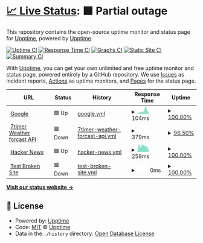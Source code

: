 # [📈 Live Status](https://upptime.github.io/upptime): <!--live status--> **🟧 Partial outage**

This repository contains the open-source uptime monitor and status page for [Upptime](https://upptime.js.org), powered by [Upptime](https://github.com/upptime/upptime).

[![Uptime CI](https://github.com/upptime/upptime/workflows/Uptime%20CI/badge.svg)](https://github.com/upptime/upptime/actions?query=workflow%3A%22Uptime+CI%22)
[![Response Time CI](https://github.com/upptime/upptime/workflows/Response%20Time%20CI/badge.svg)](https://github.com/upptime/upptime/actions?query=workflow%3A%22Response+Time+CI%22)
[![Graphs CI](https://github.com/upptime/upptime/workflows/Graphs%20CI/badge.svg)](https://github.com/upptime/upptime/actions?query=workflow%3A%22Graphs+CI%22)
[![Static Site CI](https://github.com/upptime/upptime/workflows/Static%20Site%20CI/badge.svg)](https://github.com/upptime/upptime/actions?query=workflow%3A%22Static+Site+CI%22)
[![Summary CI](https://github.com/upptime/upptime/workflows/Summary%20CI/badge.svg)](https://github.com/upptime/upptime/actions?query=workflow%3A%22Summary+CI%22)

With [Upptime](https://upptime.js.org), you can get your own unlimited and free uptime monitor and status page, powered entirely by a GitHub repository. We use [Issues](https://github.com/upptime/upptime/issues) as incident reports, [Actions](https://github.com/upptime/upptime/actions) as uptime monitors, and [Pages](https://upptime.github.io/upptime) for the status page.

<!--start: status pages-->
<!-- This summary is generated by Upptime (https://github.com/upptime/upptime) -->
<!-- Do not edit this manually, your changes will be overwritten -->
<!-- prettier-ignore -->
| URL | Status | History | Response Time | Uptime |
| --- | ------ | ------- | ------------- | ------ |
| <img alt="" src="https://favicons.githubusercontent.com/www.google.com" height="13"> [Google](https://www.google.com) | 🟩 Up | [google.yml](https://github.com/n0mzee/upptime-monitor/commits/HEAD/history/google.yml) | <details><summary><img alt="Response time graph" src="./graphs/google/response-time-week.png" height="20"> 104ms</summary><br><a href="https://upptime.github.io/upptime/history/google"><img alt="Response time 131" src="https://img.shields.io/endpoint?url=https%3A%2F%2Fraw.githubusercontent.com%2Fn0mzee%2Fupptime-monitor%2FHEAD%2Fapi%2Fgoogle%2Fresponse-time.json"></a><br><a href="https://upptime.github.io/upptime/history/google"><img alt="24-hour response time 56" src="https://img.shields.io/endpoint?url=https%3A%2F%2Fraw.githubusercontent.com%2Fn0mzee%2Fupptime-monitor%2FHEAD%2Fapi%2Fgoogle%2Fresponse-time-day.json"></a><br><a href="https://upptime.github.io/upptime/history/google"><img alt="7-day response time 104" src="https://img.shields.io/endpoint?url=https%3A%2F%2Fraw.githubusercontent.com%2Fn0mzee%2Fupptime-monitor%2FHEAD%2Fapi%2Fgoogle%2Fresponse-time-week.json"></a><br><a href="https://upptime.github.io/upptime/history/google"><img alt="30-day response time 131" src="https://img.shields.io/endpoint?url=https%3A%2F%2Fraw.githubusercontent.com%2Fn0mzee%2Fupptime-monitor%2FHEAD%2Fapi%2Fgoogle%2Fresponse-time-month.json"></a><br><a href="https://upptime.github.io/upptime/history/google"><img alt="1-year response time 131" src="https://img.shields.io/endpoint?url=https%3A%2F%2Fraw.githubusercontent.com%2Fn0mzee%2Fupptime-monitor%2FHEAD%2Fapi%2Fgoogle%2Fresponse-time-year.json"></a></details> | <details><summary><a href="https://upptime.github.io/upptime/history/google">100.00%</a></summary><a href="https://upptime.github.io/upptime/history/google"><img alt="All-time uptime 100.00%" src="https://img.shields.io/endpoint?url=https%3A%2F%2Fraw.githubusercontent.com%2Fn0mzee%2Fupptime-monitor%2FHEAD%2Fapi%2Fgoogle%2Fuptime.json"></a><br><a href="https://upptime.github.io/upptime/history/google"><img alt="24-hour uptime 100.00%" src="https://img.shields.io/endpoint?url=https%3A%2F%2Fraw.githubusercontent.com%2Fn0mzee%2Fupptime-monitor%2FHEAD%2Fapi%2Fgoogle%2Fuptime-day.json"></a><br><a href="https://upptime.github.io/upptime/history/google"><img alt="7-day uptime 100.00%" src="https://img.shields.io/endpoint?url=https%3A%2F%2Fraw.githubusercontent.com%2Fn0mzee%2Fupptime-monitor%2FHEAD%2Fapi%2Fgoogle%2Fuptime-week.json"></a><br><a href="https://upptime.github.io/upptime/history/google"><img alt="30-day uptime 100.00%" src="https://img.shields.io/endpoint?url=https%3A%2F%2Fraw.githubusercontent.com%2Fn0mzee%2Fupptime-monitor%2FHEAD%2Fapi%2Fgoogle%2Fuptime-month.json"></a><br><a href="https://upptime.github.io/upptime/history/google"><img alt="1-year uptime 100.00%" src="https://img.shields.io/endpoint?url=https%3A%2F%2Fraw.githubusercontent.com%2Fn0mzee%2Fupptime-monitor%2FHEAD%2Fapi%2Fgoogle%2Fuptime-year.json"></a></details>
| <img alt="" src="https://favicons.githubusercontent.com/www.7timer.info" height="13"> [7timer Weather forcast API](http://www.7timer.info/bin/api.pl?lon=113.17&lat=23.09&product=astro&output=json) | 🟥 Down | [7timer-weather-forcast-api.yml](https://github.com/n0mzee/upptime-monitor/commits/HEAD/history/7timer-weather-forcast-api.yml) | <details><summary><img alt="Response time graph" src="./graphs/7timer-weather-forcast-api/response-time-week.png" height="20"> 379ms</summary><br><a href="https://upptime.github.io/upptime/history/7timer-weather-forcast-api"><img alt="Response time 343" src="https://img.shields.io/endpoint?url=https%3A%2F%2Fraw.githubusercontent.com%2Fn0mzee%2Fupptime-monitor%2FHEAD%2Fapi%2F7timer-weather-forcast-api%2Fresponse-time.json"></a><br><a href="https://upptime.github.io/upptime/history/7timer-weather-forcast-api"><img alt="24-hour response time 332" src="https://img.shields.io/endpoint?url=https%3A%2F%2Fraw.githubusercontent.com%2Fn0mzee%2Fupptime-monitor%2FHEAD%2Fapi%2F7timer-weather-forcast-api%2Fresponse-time-day.json"></a><br><a href="https://upptime.github.io/upptime/history/7timer-weather-forcast-api"><img alt="7-day response time 379" src="https://img.shields.io/endpoint?url=https%3A%2F%2Fraw.githubusercontent.com%2Fn0mzee%2Fupptime-monitor%2FHEAD%2Fapi%2F7timer-weather-forcast-api%2Fresponse-time-week.json"></a><br><a href="https://upptime.github.io/upptime/history/7timer-weather-forcast-api"><img alt="30-day response time 343" src="https://img.shields.io/endpoint?url=https%3A%2F%2Fraw.githubusercontent.com%2Fn0mzee%2Fupptime-monitor%2FHEAD%2Fapi%2F7timer-weather-forcast-api%2Fresponse-time-month.json"></a><br><a href="https://upptime.github.io/upptime/history/7timer-weather-forcast-api"><img alt="1-year response time 343" src="https://img.shields.io/endpoint?url=https%3A%2F%2Fraw.githubusercontent.com%2Fn0mzee%2Fupptime-monitor%2FHEAD%2Fapi%2F7timer-weather-forcast-api%2Fresponse-time-year.json"></a></details> | <details><summary><a href="https://upptime.github.io/upptime/history/7timer-weather-forcast-api">96.50%</a></summary><a href="https://upptime.github.io/upptime/history/7timer-weather-forcast-api"><img alt="All-time uptime 96.41%" src="https://img.shields.io/endpoint?url=https%3A%2F%2Fraw.githubusercontent.com%2Fn0mzee%2Fupptime-monitor%2FHEAD%2Fapi%2F7timer-weather-forcast-api%2Fuptime.json"></a><br><a href="https://upptime.github.io/upptime/history/7timer-weather-forcast-api"><img alt="24-hour uptime 98.81%" src="https://img.shields.io/endpoint?url=https%3A%2F%2Fraw.githubusercontent.com%2Fn0mzee%2Fupptime-monitor%2FHEAD%2Fapi%2F7timer-weather-forcast-api%2Fuptime-day.json"></a><br><a href="https://upptime.github.io/upptime/history/7timer-weather-forcast-api"><img alt="7-day uptime 96.50%" src="https://img.shields.io/endpoint?url=https%3A%2F%2Fraw.githubusercontent.com%2Fn0mzee%2Fupptime-monitor%2FHEAD%2Fapi%2F7timer-weather-forcast-api%2Fuptime-week.json"></a><br><a href="https://upptime.github.io/upptime/history/7timer-weather-forcast-api"><img alt="30-day uptime 96.41%" src="https://img.shields.io/endpoint?url=https%3A%2F%2Fraw.githubusercontent.com%2Fn0mzee%2Fupptime-monitor%2FHEAD%2Fapi%2F7timer-weather-forcast-api%2Fuptime-month.json"></a><br><a href="https://upptime.github.io/upptime/history/7timer-weather-forcast-api"><img alt="1-year uptime 96.41%" src="https://img.shields.io/endpoint?url=https%3A%2F%2Fraw.githubusercontent.com%2Fn0mzee%2Fupptime-monitor%2FHEAD%2Fapi%2F7timer-weather-forcast-api%2Fuptime-year.json"></a></details>
| <img alt="" src="https://favicons.githubusercontent.com/news.ycombinator.com" height="13"> [Hacker News](https://news.ycombinator.com) | 🟩 Up | [hacker-news.yml](https://github.com/n0mzee/upptime-monitor/commits/HEAD/history/hacker-news.yml) | <details><summary><img alt="Response time graph" src="./graphs/hacker-news/response-time-week.png" height="20"> 259ms</summary><br><a href="https://upptime.github.io/upptime/history/hacker-news"><img alt="Response time 287" src="https://img.shields.io/endpoint?url=https%3A%2F%2Fraw.githubusercontent.com%2Fn0mzee%2Fupptime-monitor%2FHEAD%2Fapi%2Fhacker-news%2Fresponse-time.json"></a><br><a href="https://upptime.github.io/upptime/history/hacker-news"><img alt="24-hour response time 408" src="https://img.shields.io/endpoint?url=https%3A%2F%2Fraw.githubusercontent.com%2Fn0mzee%2Fupptime-monitor%2FHEAD%2Fapi%2Fhacker-news%2Fresponse-time-day.json"></a><br><a href="https://upptime.github.io/upptime/history/hacker-news"><img alt="7-day response time 259" src="https://img.shields.io/endpoint?url=https%3A%2F%2Fraw.githubusercontent.com%2Fn0mzee%2Fupptime-monitor%2FHEAD%2Fapi%2Fhacker-news%2Fresponse-time-week.json"></a><br><a href="https://upptime.github.io/upptime/history/hacker-news"><img alt="30-day response time 287" src="https://img.shields.io/endpoint?url=https%3A%2F%2Fraw.githubusercontent.com%2Fn0mzee%2Fupptime-monitor%2FHEAD%2Fapi%2Fhacker-news%2Fresponse-time-month.json"></a><br><a href="https://upptime.github.io/upptime/history/hacker-news"><img alt="1-year response time 287" src="https://img.shields.io/endpoint?url=https%3A%2F%2Fraw.githubusercontent.com%2Fn0mzee%2Fupptime-monitor%2FHEAD%2Fapi%2Fhacker-news%2Fresponse-time-year.json"></a></details> | <details><summary><a href="https://upptime.github.io/upptime/history/hacker-news">100.00%</a></summary><a href="https://upptime.github.io/upptime/history/hacker-news"><img alt="All-time uptime 100.00%" src="https://img.shields.io/endpoint?url=https%3A%2F%2Fraw.githubusercontent.com%2Fn0mzee%2Fupptime-monitor%2FHEAD%2Fapi%2Fhacker-news%2Fuptime.json"></a><br><a href="https://upptime.github.io/upptime/history/hacker-news"><img alt="24-hour uptime 100.00%" src="https://img.shields.io/endpoint?url=https%3A%2F%2Fraw.githubusercontent.com%2Fn0mzee%2Fupptime-monitor%2FHEAD%2Fapi%2Fhacker-news%2Fuptime-day.json"></a><br><a href="https://upptime.github.io/upptime/history/hacker-news"><img alt="7-day uptime 100.00%" src="https://img.shields.io/endpoint?url=https%3A%2F%2Fraw.githubusercontent.com%2Fn0mzee%2Fupptime-monitor%2FHEAD%2Fapi%2Fhacker-news%2Fuptime-week.json"></a><br><a href="https://upptime.github.io/upptime/history/hacker-news"><img alt="30-day uptime 100.00%" src="https://img.shields.io/endpoint?url=https%3A%2F%2Fraw.githubusercontent.com%2Fn0mzee%2Fupptime-monitor%2FHEAD%2Fapi%2Fhacker-news%2Fuptime-month.json"></a><br><a href="https://upptime.github.io/upptime/history/hacker-news"><img alt="1-year uptime 100.00%" src="https://img.shields.io/endpoint?url=https%3A%2F%2Fraw.githubusercontent.com%2Fn0mzee%2Fupptime-monitor%2FHEAD%2Fapi%2Fhacker-news%2Fuptime-year.json"></a></details>
| <img alt="" src="https://favicons.githubusercontent.com/thissitedoesnotexist.koj.co" height="13"> [Test Broken Site](https://thissitedoesnotexist.koj.co) | 🟥 Down | [test-broken-site.yml](https://github.com/n0mzee/upptime-monitor/commits/HEAD/history/test-broken-site.yml) | <details><summary><img alt="Response time graph" src="./graphs/test-broken-site/response-time-week.png" height="20"> 0ms</summary><br><a href="https://upptime.github.io/upptime/history/test-broken-site"><img alt="Response time 0" src="https://img.shields.io/endpoint?url=https%3A%2F%2Fraw.githubusercontent.com%2Fn0mzee%2Fupptime-monitor%2FHEAD%2Fapi%2Ftest-broken-site%2Fresponse-time.json"></a><br><a href="https://upptime.github.io/upptime/history/test-broken-site"><img alt="24-hour response time 0" src="https://img.shields.io/endpoint?url=https%3A%2F%2Fraw.githubusercontent.com%2Fn0mzee%2Fupptime-monitor%2FHEAD%2Fapi%2Ftest-broken-site%2Fresponse-time-day.json"></a><br><a href="https://upptime.github.io/upptime/history/test-broken-site"><img alt="7-day response time 0" src="https://img.shields.io/endpoint?url=https%3A%2F%2Fraw.githubusercontent.com%2Fn0mzee%2Fupptime-monitor%2FHEAD%2Fapi%2Ftest-broken-site%2Fresponse-time-week.json"></a><br><a href="https://upptime.github.io/upptime/history/test-broken-site"><img alt="30-day response time 0" src="https://img.shields.io/endpoint?url=https%3A%2F%2Fraw.githubusercontent.com%2Fn0mzee%2Fupptime-monitor%2FHEAD%2Fapi%2Ftest-broken-site%2Fresponse-time-month.json"></a><br><a href="https://upptime.github.io/upptime/history/test-broken-site"><img alt="1-year response time 0" src="https://img.shields.io/endpoint?url=https%3A%2F%2Fraw.githubusercontent.com%2Fn0mzee%2Fupptime-monitor%2FHEAD%2Fapi%2Ftest-broken-site%2Fresponse-time-year.json"></a></details> | <details><summary><a href="https://upptime.github.io/upptime/history/test-broken-site">100.00%</a></summary><a href="https://upptime.github.io/upptime/history/test-broken-site"><img alt="All-time uptime 100.00%" src="https://img.shields.io/endpoint?url=https%3A%2F%2Fraw.githubusercontent.com%2Fn0mzee%2Fupptime-monitor%2FHEAD%2Fapi%2Ftest-broken-site%2Fuptime.json"></a><br><a href="https://upptime.github.io/upptime/history/test-broken-site"><img alt="24-hour uptime 100.00%" src="https://img.shields.io/endpoint?url=https%3A%2F%2Fraw.githubusercontent.com%2Fn0mzee%2Fupptime-monitor%2FHEAD%2Fapi%2Ftest-broken-site%2Fuptime-day.json"></a><br><a href="https://upptime.github.io/upptime/history/test-broken-site"><img alt="7-day uptime 100.00%" src="https://img.shields.io/endpoint?url=https%3A%2F%2Fraw.githubusercontent.com%2Fn0mzee%2Fupptime-monitor%2FHEAD%2Fapi%2Ftest-broken-site%2Fuptime-week.json"></a><br><a href="https://upptime.github.io/upptime/history/test-broken-site"><img alt="30-day uptime 100.00%" src="https://img.shields.io/endpoint?url=https%3A%2F%2Fraw.githubusercontent.com%2Fn0mzee%2Fupptime-monitor%2FHEAD%2Fapi%2Ftest-broken-site%2Fuptime-month.json"></a><br><a href="https://upptime.github.io/upptime/history/test-broken-site"><img alt="1-year uptime 100.00%" src="https://img.shields.io/endpoint?url=https%3A%2F%2Fraw.githubusercontent.com%2Fn0mzee%2Fupptime-monitor%2FHEAD%2Fapi%2Ftest-broken-site%2Fuptime-year.json"></a></details>

<!--end: status pages-->

[**Visit our status website →**](https://upptime.github.io/upptime)

## 📄 License

- Powered by: [Upptime](https://github.com/upptime/upptime)
- Code: [MIT](./LICENSE) © [Upptime](https://upptime.js.org)
- Data in the `./history` directory: [Open Database License](https://opendatacommons.org/licenses/odbl/1-0/)
